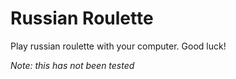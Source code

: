 # Russian Roulette

Play russian roulette with your computer. Good luck!

*Note: this has not been tested*